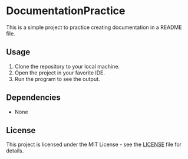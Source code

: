 # DocumentationPractice

This is a simple project to practice creating documentation in a README file.

## Usage

1. Clone the repository to your local machine.
2. Open the project in your favorite IDE.
3. Run the program to see the output.

## Dependencies

- None

## License

This project is licensed under the MIT License - see the [LICENSE](LICENSE) file for details.